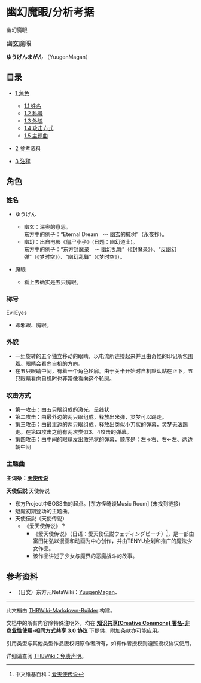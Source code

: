 # 幽幻魔眼/分析考据

<!-- source html: G:\repos\THBWiki-Markdown-Builder\THBWikiMarkdown\Temp\main\4\4b\ns0%3A%E5%B9%BD%E5%B9%BB%E9%AD%94%E7%9C%BC%2F%E5%88%86%E6%9E%90%E8%80%83%E6%8D%AE.html -->

幽幻魔眼

  
<big>幽玄魔眼</big>  

 **ゆうげんまがん** （YuugenMagan）
  


## 目录

- [1 角色](#角色)

  - [1.1 姓名](#姓名)
  - [1.2 称号](#称号)
  - [1.3 外貌](#外貌)
  - [1.4 攻击方式](#攻击方式)
  - [1.5 主题曲](#主题曲)



- [2 参考资料](#参考资料)
- [3 注释](#注释)





## 角色

### 姓名
- ゆうげん
  - 幽玄：深奥的意思。  
东方中的例子：“Eternal Dream　～ 幽玄的槭树”（永夜抄）。
  - 幽幻：出自电影《僵尸小子》(日题：幽幻道士)。  
东方中的例子：“东方封魔录　～ 幽幻乱舞”（《封魔录》）、“反幽幻弹”（《梦时空》）、“幽幻乱舞”（《梦时空》）。

- 魔眼
  - 看上去确实是五只魔眼。



### 称号
  
EvilEyes
  

- 即邪眼、魔眼。


### 外貌
- 一组旋转的五个独立移动的眼睛，以电流所连接起来并且由奇怪的印记所包围着。眼睛会看向自机的方向。
- 在五只眼睛中间，有着一个角色轮廓。由于关卡开始时自机默认站在正下，五只眼睛看向自机时也非常像看向这个轮廓。


### 攻击方式
- 第一攻击：由五只眼组成的激光，呈线状
- 第二攻击：由最外边的两只眼组成，释放出米弹，灵梦可以踢走。
- 第三攻击：由最里边的两只眼组成，释放出类似小刀状的弹幕，灵梦无法踢走。在第四攻击之前有两次类似3、4攻击的弹幕。
- 第四攻击：由中间的眼睛发出激光状的弹幕，顺序是：左→右、右←左、两边朝中间


### 主题曲
  
 **主词条：[天使传说](./天使传说.md)** 
  
  
 **天使伝説**  天使传说
  

- 东方Project中BOSS曲的起点。&#91;东方怪绮谈Music Room&#93; (未找到链接)
- 魅魔初期登场的主题曲。
- 天使伝説（天使传说）
  - 《爱天使传说》？
    - 《爱天使传说》（日语：愛天使伝説ウェディングピーチ）[^cite_note-1]，是一部由富田祐弘以漫画和动画为中心创作，并由TENYU企划和推广的魔法少女作品。
    - 该作品讲述了少女与魔界的恶魔战斗的故事。




## 参考资料
- （日文）东方元NetaWiki：[YuugenMagan](https://seesaawiki.jp/toho-motoneta_2nd/d/YuugenMagan)．


[^cite_note-1]: 中文维基百科：[爱天使传说](https://en.wikipedia.org/wiki/zh:爱天使传说)





---

此文档由 [THBWiki-Markdown-Builder](https://github.com/Delsin-Yu/THBWiki-Markdown-Builder) 构建。

文档中的所有内容除特殊注明外，均在 [**知识共享(Creative Commons) 署名-非商业性使用-相同方式共享 3.0 协议**](https://creativecommons.org/licenses/by-sa/3.0/deed.zh-hans) 下提供，附加条款亦可能应用。

引用类型与其他类型作品版权归原作者所有，如有作者授权则遵照授权协议使用。

详细请查阅 [THBWiki：免责声明](https://thbwiki.cc/THBWiki:%E5%85%8D%E8%B4%A3%E5%A3%B0%E6%98%8E)。

